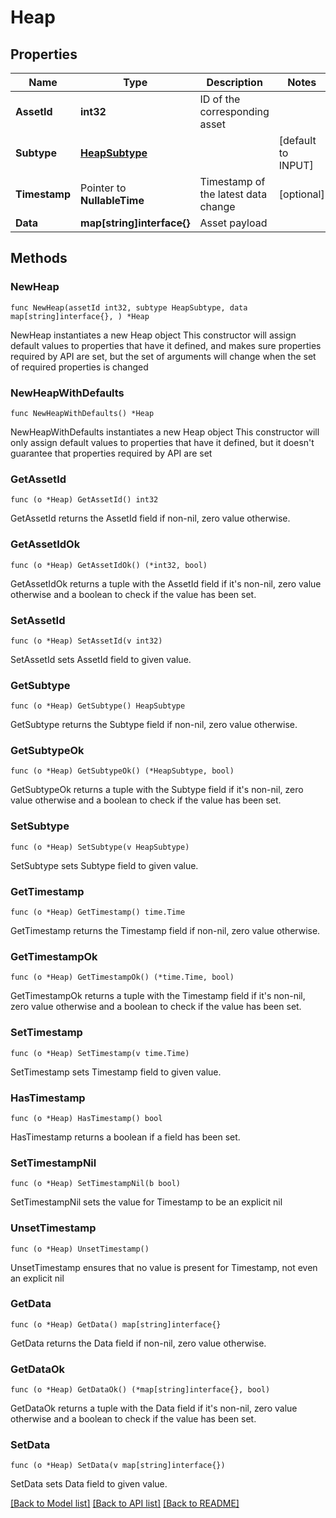 # Heap

## Properties

Name | Type | Description | Notes
------------ | ------------- | ------------- | -------------
**AssetId** | **int32** | ID of the corresponding asset | 
**Subtype** | [**HeapSubtype**](HeapSubtype.md) |  | [default to INPUT]
**Timestamp** | Pointer to **NullableTime** | Timestamp of the latest data change | [optional] 
**Data** | **map[string]interface{}** | Asset payload | 

## Methods

### NewHeap

`func NewHeap(assetId int32, subtype HeapSubtype, data map[string]interface{}, ) *Heap`

NewHeap instantiates a new Heap object
This constructor will assign default values to properties that have it defined,
and makes sure properties required by API are set, but the set of arguments
will change when the set of required properties is changed

### NewHeapWithDefaults

`func NewHeapWithDefaults() *Heap`

NewHeapWithDefaults instantiates a new Heap object
This constructor will only assign default values to properties that have it defined,
but it doesn't guarantee that properties required by API are set

### GetAssetId

`func (o *Heap) GetAssetId() int32`

GetAssetId returns the AssetId field if non-nil, zero value otherwise.

### GetAssetIdOk

`func (o *Heap) GetAssetIdOk() (*int32, bool)`

GetAssetIdOk returns a tuple with the AssetId field if it's non-nil, zero value otherwise
and a boolean to check if the value has been set.

### SetAssetId

`func (o *Heap) SetAssetId(v int32)`

SetAssetId sets AssetId field to given value.


### GetSubtype

`func (o *Heap) GetSubtype() HeapSubtype`

GetSubtype returns the Subtype field if non-nil, zero value otherwise.

### GetSubtypeOk

`func (o *Heap) GetSubtypeOk() (*HeapSubtype, bool)`

GetSubtypeOk returns a tuple with the Subtype field if it's non-nil, zero value otherwise
and a boolean to check if the value has been set.

### SetSubtype

`func (o *Heap) SetSubtype(v HeapSubtype)`

SetSubtype sets Subtype field to given value.


### GetTimestamp

`func (o *Heap) GetTimestamp() time.Time`

GetTimestamp returns the Timestamp field if non-nil, zero value otherwise.

### GetTimestampOk

`func (o *Heap) GetTimestampOk() (*time.Time, bool)`

GetTimestampOk returns a tuple with the Timestamp field if it's non-nil, zero value otherwise
and a boolean to check if the value has been set.

### SetTimestamp

`func (o *Heap) SetTimestamp(v time.Time)`

SetTimestamp sets Timestamp field to given value.

### HasTimestamp

`func (o *Heap) HasTimestamp() bool`

HasTimestamp returns a boolean if a field has been set.

### SetTimestampNil

`func (o *Heap) SetTimestampNil(b bool)`

 SetTimestampNil sets the value for Timestamp to be an explicit nil

### UnsetTimestamp
`func (o *Heap) UnsetTimestamp()`

UnsetTimestamp ensures that no value is present for Timestamp, not even an explicit nil
### GetData

`func (o *Heap) GetData() map[string]interface{}`

GetData returns the Data field if non-nil, zero value otherwise.

### GetDataOk

`func (o *Heap) GetDataOk() (*map[string]interface{}, bool)`

GetDataOk returns a tuple with the Data field if it's non-nil, zero value otherwise
and a boolean to check if the value has been set.

### SetData

`func (o *Heap) SetData(v map[string]interface{})`

SetData sets Data field to given value.



[[Back to Model list]](../README.md#documentation-for-models) [[Back to API list]](../README.md#documentation-for-api-endpoints) [[Back to README]](../README.md)


